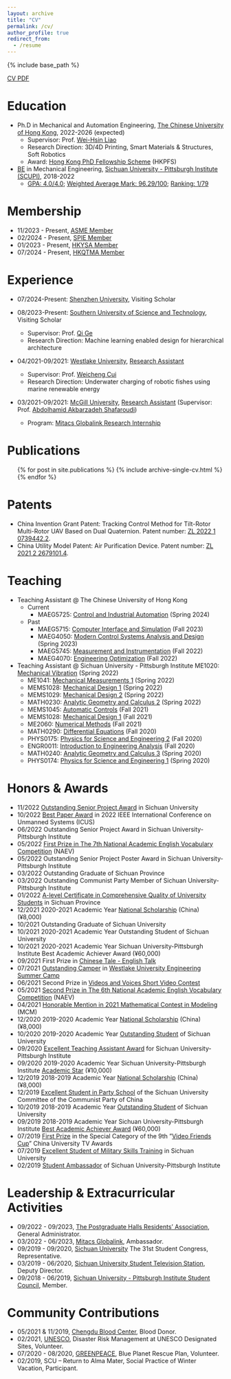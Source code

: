 ```yaml
---
layout: archive
title: "CV"
permalink: /cv/
author_profile: true
redirect_from:
  - /resume
---
```


{% include base_path %}

[CV PDF](http://Liuchao-JIN.github.io/files/affairs/cv_liuchao_jin.pdf)

Education
======
* Ph.D in Mechanical and Automation Engineering, [The Chinese University of Hong Kong](https://www.cuhk.edu.hk/english/index.html), 2022-2026 (expected)
  * Supervisor: Prof. [Wei-Hsin Liao](https://www4.mae.cuhk.edu.hk/peoples/liao-wei-hsin/)
  * Research Direction: 3D/4D Printing, Smart Materials & Structures, Soft Robotics
  * Award: [Hong Kong PhD Fellowship Scheme](https://cerg1.ugc.edu.hk/hkpfs/index.html) (HKPFS)
  <!-- * Joint Training at [Southern University of Science and Technology](https://www.sustech.edu.cn/en/) (SUSTech). Co-Supervisor: Prof. [Qi Ge](https://faculty.sustech.edu.cn/?tagid=geq&iscss=1&snapid=1&orderby=date&go=1&lang=en) -->
* [BE](http://Liuchao-JIN.github.io/files/JLC_BE.pdf) in Mechanical Engineering, [Sichuan University - Pittsburgh Institute (SCUPI)](https://scupi.scu.edu.cn/en/), 2018-2022
  * [GPA: 4.0/4.0](http://Liuchao-JIN.github.io/files/award/Transcripts_Bachelor.pdf); [Weighted Average Mark: 96.29/100](http://Liuchao-JIN.github.io/files/award/Transcripts_Bachelor.pdf); [Ranking: 1/79](http://Liuchao-JIN.github.io/files/award/Ranking.pdf)


Membership
======
* 11/2023 - Present, [ASME Member](http://Liuchao-JIN.github.io/files/affairs/asme_member.pdf)
* 02/2024 - Present, [SPIE Member](http://Liuchao-JIN.github.io/files/affairs/spie_member.pdf)
* 01/2023 - Present, [HKYSA Member](http://Liuchao-JIN.github.io/files/affairs/hkysa_member.pdf)
* 07/2024 - Present, [HKQTMA Member](http://Liuchao-JIN.github.io/files/affairs/hkqtma_member.pdf)

Experience
======
* 07/2024-Present: [Shenzhen University](https://en.szu.edu.cn/), Visiting Scholar
* 08/2023-Present: [Southern University of Science and Technology](https://sustech.edu.cn/en/), Visiting Scholar
  * Supervisor: Prof. [Qi Ge](https://faculty.sustech.edu.cn/?tagid=geq&iscss=1&snapid=1&orderby=date&go=1&lang=en)
  * Research Direction: Machine learning enabled design for hierarchical architecture
* 04/2021-09/2021: [Westlake University](https://en.westlake.edu.cn/), [Research Assistant](http://Liuchao-JIN.github.io/files/award/2021_Westlake_Research_Intern.pdf)
  * Supervisor: Prof. [Weicheng Cui](https://en.westlake.edu.cn/faculty/weicheng-cui.html)
  * Research Direction: Underwater charging of robotic fishes using marine renewable energy

  <!-- * Made device design for underwater charging of robotic fishes using marine renewable energy.
  * Did research on technical solutions and scientific insights that advance engineering and robotics by leveraging the methodologies and design principles of robotic fish.
  * Wrote a review paper about underwater charging for a school of robotic fishes through renewable energy. -->

* 03/2021-09/2021: [McGill University](https://www.mcgill.ca/), [Research Assistant](http://Liuchao-JIN.github.io/files/award/2021_Mitacs.pdf) (Supervisor: Prof. [Abdolhamid Akbarzadeh Shafaroudi](https://www.mcgill.ca/bioeng/faculty-and-staff/academic-staff/abdolhamid-akbarzadeh-shafaroudi))
  * Program: [Mitacs Globalink Research Internship](https://www.mitacs.ca/en/programs/globalink/globalink-research-internship)

  <!-- * Examined potential energy resources in automotive and aeroplane/helicopter, e.g. vibration of helicopter rotor system, embedded strain in vehicle frame, and solar energy received by the frame.
  * Developed a methodology for harvesting energy from the wasted resources using lightweight smart cellular solids made of piezoelectric materials or active composites. -->

<!-- * 09/2020-09/2021: [Sichuan University - The Institute for Disaster Management and Reconstruction](https://idmr.scu.edu.cn/index.htm), Research Assistant (Supervisor: Prof. [Tetsuo Shoji](http://www.bureau.tohoku.ac.jp/koho/pub/tdp2008/pdf_e/tetsuo_shoji.pdf)) -->

<!-- * Designed the post-disaster scrubber air cleaning system.
* Modeled the structure of the scrubber air cleaning system. -->


Publications
======
  <ul>{% for post in site.publications %}
    {% include archive-single-cv.html %}
  {% endfor %}</ul>


Patents
======
* China Invention Grant Patent: Tracking Control Method for Tilt-Rotor Multi-Rotor UAV Based on Dual Quaternion. Patent number: [ZL 2022 1 0739442.2](http://Liuchao-JIN.github.io/files/Patent_2022.pdf).
* China Utility Model Patent: Air Purification Device. Patent number: [ZL 2021 2 2679101.4](http://Liuchao-JIN.github.io/files/Patent_2021.pdf).

<!-- Talks
======
  <ul>{% for post in site.talks %}
    {% include archive-single-talk-cv.html %}
  {% endfor %}</ul> -->

Teaching
======
* Teaching Assistant @ The Chinese University of Hong Kong
  * Current
    * MAEG5725: [Control and Industrial Automation](http://Liuchao-JIN.github.io/files/teaching/2024S_MAEG5725.pdf) (Spring 2024)
  * Past
    * MAEG5715: [Computer Interface and Simulation](http://Liuchao-JIN.github.io/files/teaching/2023F_MAEG5715.pdf) (Fall 2023)
    * MAEG4050: [Modern Control Systems Analysis and Design](http://Liuchao-JIN.github.io/files/teaching/2023S_MAEG4050.pdf) (Spring 2023)
    * MAEG5745: [Measurement and Instrumentation](http://Liuchao-JIN.github.io/files/teaching/2022F_MAEG5745.pdf) (Fall 2022)
    * MAEG4070: [Engineering Optimization](http://Liuchao-JIN.github.io/files/teaching/2022F_MAEG4070.pdf) (Fall 2022)
* Teaching Assistant @ Sichuan University - Pittsburgh Institute
ME1020: [Mechanical Vibration](http://Liuchao-JIN.github.io/files/teaching/2022S_ME1020.pdf) (Spring 2022)
  * ME1041: [Mechanical Measurements 1](http://Liuchao-JIN.github.io/files/teaching/2022S_ME1041.pdf) (Spring 2022)
  * MEMS1028: [Mechanical Design 1](http://Liuchao-JIN.github.io/files/teaching/2022S_MEMS1028.pdf) (Spring 2022)
  * MEMS1029: [Mechanical Design 2](http://Liuchao-JIN.github.io/files/teaching/2022S_MEMS1029.pdf) (Spring 2022)
  * MATH0230: [Analytic Geometry and Calculus 2](http://Liuchao-JIN.github.io/files/teaching/2022S_MATH0230.pdf) (Spring 2022)
  * MEMS1045: [Automatic Controls](http://Liuchao-JIN.github.io/files/teaching/2021F_MEMS1045.pdf) (Fall 2021)
  * MEMS1028: [Mechanical Design 1](http://Liuchao-JIN.github.io/files/teaching/2021F_MEMS1028.pdf) (Fall 2021)
  * ME2060: [Numerical Methods](http://Liuchao-JIN.github.io/files/teaching/2021F_ME2060.pdf) (Fall 2021)
  * MATH0290: [Differential Equations](http://Liuchao-JIN.github.io/files/teaching/2020F_MATH0290.pdf) (Fall 2020)
  * PHYS0175: [Physics for Science and Engineering 2](http://Liuchao-JIN.github.io/files/teaching/2020F_PHYS0175.pdf) (Fall 2020)
  * ENGR0011: [Introduction to Engineering Analysis](http://Liuchao-JIN.github.io/files/teaching/2020F_ENGR0011.pdf) (Fall 2020)
  * MATH0240: [Analytic Geometry and Calculus 3](http://Liuchao-JIN.github.io/files/teaching/2020S_MATH0240.pdf) (Spring 2020)
  * PHYS0174: [Physics for Science and Engineering 1](http://Liuchao-JIN.github.io/files/teaching/2020S_PHYS0174.pdf) (Spring 2020)

Honors & Awards
======
* 11/2022 [Outstanding Senior Project Award](http://Liuchao-JIN.github.io/files/award/2022_UniOutSP.pdf) in Sichuan University
* 10/2022 [Best Paper Award](http://Liuchao-JIN.github.io/files/award/2022_BestPaper.pdf) in 2022 IEEE International Conference on Unmanned Systems (ICUS)
* 06/2022 Outstanding Senior Project Award in Sichuan University-Pittsburgh Institute
* 05/2022 [First Prize in The 7th National Academic English Vocabulary Competition](http://Liuchao-JIN.github.io/files/award/2022_NAEV.pdf) (NAEV)
* 05/2022 Outstanding Senior Project Poster Award in Sichuan University-Pittsburgh Institute
* 03/2022 Outstanding Graduate of Sichuan Province
* 03/2022 Outstanding Communist Party Member of Sichuan University-Pittsburgh Institute
* 01/2022 [A-level Certificate in Comprehensive Quality of University Students](http://Liuchao-JIN.github.io/files/award/2022_ZongA.pdf) in Sichuan Province
* 12/2021 2020-2021 Academic Year [National Scholarship](https://xsc.scu.edu.cn/WebSite/XG/Home/Detail?npVCXJmTU-kgkhPQEX1DodXwoRsKACEqWkvleYpUOwbYYYXlCbPoJtOgCnPcINVqfIpqw504IvZty7AogOkNAw==.shtml) (China) (¥8,000)
* 10/2021 Outstanding Graduate of Sichuan University
* 10/2021 2020-2021 Academic Year Outstanding Student of Sichuan University
* 10/2021 2020-2021 Academic Year Sichuan University-Pittsburgh Institute Best Academic Achiever Award (¥60,000)
* 09/2021 First Prize in [Chinese Tale - English Talk](https://scupi.scu.edu.cn/activities/%e4%b8%ad%e6%96%87%e8%a5%bf%e8%ae%b2%e6%bc%94%e8%ae%b2%e6%af%94%e8%b5%9b)
* 07/2021 [Outstanding Camper](http://Liuchao-JIN.github.io/files/award/2021_Westlake_Summer_Camp_Outstanding.pdf) in [Westlake University Engineering Summer Camp](http://Liuchao-JIN.github.io/files/award/2021_Westlake_Summer_Camp.pdf)
* 06/2021 Second Prize in [Videos and Voices Short Video Contest](https://scupi.scu.edu.cn/activities/%e5%af%bb%e5%a3%b0%e8%a7%85%e5%bd%b1%e7%9f%ad%e8%a7%86%e9%a2%91%e5%88%9b%e4%bd%9c%e5%a4%a7%e8%b5%9b)
* 05/2021 [Second Prize in The 6th National Academic English Vocabulary Competition](http://Liuchao-JIN.github.io/files/award/2021_NAEV.pdf) (NAEV)
* 04/2021 [Honorable Mention in 2021 Mathematical Contest in Modeling](http://Liuchao-JIN.github.io/files/award/2021_MCM.pdf) (MCM)
* 12/2020 2019-2020 Academic Year [National Scholarship](http://Liuchao-JIN.github.io/files/award/2020_NationalScholarship.pdf) (China) (¥8,000)
* 10/2020 2019-2020 Academic Year [Outstanding Student](http://Liuchao-JIN.github.io/files/award/2020_SCU_Outstanding.pdf) of Sichuan University
* 09/2020 [Excellent Teaching Assistant Award](http://Liuchao-JIN.github.io/files/award/2020_Outstanding_TA.pdf) for Sichuan University-Pittsburgh Institute
* 09/2020 2019-2020 Academic Year Sichuan University-Pittsburgh Institute [Academic Star](http://Liuchao-JIN.github.io/files/award/2020_Academic_Star.pdf) (¥10,000)
* 12/2019 2018-2019 Academic Year [National Scholarship](http://Liuchao-JIN.github.io/files/award/2019_NationalScholarship.pdf) (China) (¥8,000)
* 12/2019 [Excellent Student in Party School](http://Liuchao-JIN.github.io/files/award/2019_Party_School.pdf) of the Sichuan University Committee of the Communist Party of China
* 10/2019 2018-2019 Academic Year [Outstanding Student](http://Liuchao-JIN.github.io/files/award/2019_SCU_Outstanding.pdf) of Sichuan University
* 09/2019 2018-2019 Academic Year Sichuan University-Pittsburgh Institute [Best Academic Achiever Award](http://Liuchao-JIN.github.io/files/award/2019_Best_Academic.pdf) (¥60,000)
* 07/2019 [First Prize](http://Liuchao-JIN.github.io/files/award/2019_Video_Friend.pdf) in the Special Category of the 9th ”[Video Friends Cup](https://mp.weixin.qq.com/s/LDRg9gwwwKdUBDOkBet5CQ)” China University TV Awards
* 07/2019 [Excellent Student of Military Skills Training](http://Liuchao-JIN.github.io/files/award/2019_Military.pdf) in Sichuan University
* 02/2019 [Student Ambassador](http://Liuchao-JIN.github.io/files/award/2019_SCUPIAmb.pdf) of Sichuan University-Pittsburgh Institute


Leadership & Extracurricular Activities
======
* 09/2022 - 09/2023, [The Postgraduate Halls Residents’ Association](http://www.pgh.cuhk.edu.hk/about/pgh-residents-association/), General Administrator.
* 03/2022 - 06/2023, [Mitacs Globalink](https://www.mitacs.ca/en/programs/globalink), Ambassador.
* 09/2019 - 09/2020, [Sichuan University](https://en.scu.edu.cn/) The 31st Student Congress, Representative.
* 03/2019 - 06/2020, [Sichuan University Student Television Station](https://space.bilibili.com/174898254?spm_id_from=333.337.0.0), Deputy Director.
* 09/2018 - 06/2019, [Sichuan University - Pittsburgh Institute Student Council](https://scupi.scu.edu.cn/en/campus-life/student-organizations), Member.

Community Contributions
======
* 05/2021 & 11/2019, [Chengdu Blood Center](http://cdwjw.chengdu.gov.cn/cdwjw/zsdw/2022-02/17/content_f402eac1ea4148c7ab930d09da21870c.shtml), Blood Donor.
* 02/2021, [UNESCO](https://www.unesco.org/en), Disaster Risk Management at UNESCO Designated Sites, Volunteer.
* 07/2020 - 08/2020, [GREENPEACE](https://www.greenpeace.org/international/), Blue Planet Rescue Plan, Volunteer.
* 02/2019, SCU – Return to Alma Mater, Social Practice of Winter Vacation, Participant.
